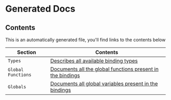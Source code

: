 # Generated Docs

## Contents

This is an automatically generated file, you'll find links to the contents below

| Section | Contents |
| --- | --- |
| `Types` | [Describes all available binding types](./generated_docs/types.md) |
| `Global Functions` | [Documents all the global functions present in the bindings](./generated_docs/functions.md) |
| `Globals` | [Documents all global variables present in the bindings](./generated_docs/globals.md) |